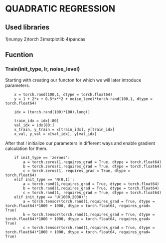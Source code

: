 # QUADRATIC REGRESSION

## Used libraries
1)numpy
2)torch
3)matplotlib
4)pandas

## Fucntion
### Train(init_type, lr, noise_level)
Starting with creating our functon for which we will later introduce parameters.
```
    x = torch.rand(100,1, dtype = torch.float64)
    y = 1 + 2*x + 0.5*x**2 + noise_level*torch.rand(100,1, dtype = torch.float64)

    idx = (torch.rand(100)*100).long()

    train_idx = idx[:80]
    val_idx = idx[80:]
    x_train, y_train = x[train_idx], y[train_idx]
    x_val, y_val = x[val_idx], y[val_idx]
```
After that I initialize our parameters in different ways and enable gradient calculation for them.
```
    if init_type == 'zeroes':
        a = torch.zeros(1,requires_grad = True, dtype = torch.float64)
        b = torch.zeros(1,requires_grad = True, dtype = torch.float64)
        c = torch.zeros(1, requires_grad = True, dtype = torch.float64)
    elif init_type == 'N(0,1)':
        a = torch.rand(1,requires_grad = True, dtype = torch.float64)
        b = torch.rand(1,requires_grad = True, dtype = torch.float64)
        c = torch.rand(1, requires_grad = True, dtype = torch.float64)
    elif init_type == 'U(1000,2000)':
        a = torch.tensor(torch.rand(1,requires_grad = True, dtype = torch.float64)*1000 + 1000, dtype = torch.float64, requires_grad= True)
        b = torch.tensor(torch.rand(1,requires_grad = True, dtype = torch.float64)*1000 + 1000, dtype = torch.float64, requires_grad= True)
        c = torch.tensor(torch.rand(1,requires_grad = True, dtype = torch.float64)*1000 + 1000, dtype = torch.float64, requires_grad= True)
```
